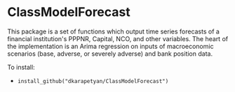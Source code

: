 # ClassModelForecast

This package is a set of functions which 	output time series forecasts of a financial institution's 	PPPNR, Capital, NCO, and other variables. The heart of the 	implementation is an Arima regression on inputs of macroeconomic 	scenarios (base, adverse, or severely adverse) and bank position data.

To install: 

*  `install_github("dkarapetyan/ClassModelForecast")`


